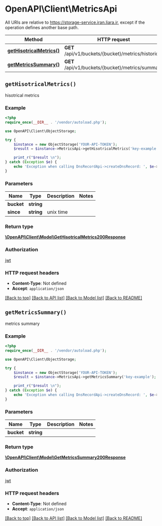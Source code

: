 # OpenAPI\Client\MetricsApi

All URIs are relative to https://storage-service.iran.liara.ir, except if the operation defines another base path.

| Method | HTTP request | Description |
| ------------- | ------------- | ------------- |
| [**getHisotricalMetrics()**](MetricsApi.md#getHisotricalMetrics) | **GET** /api/v1/buckets/{bucket}/metrics/historical | hisotrical metrics |
| [**getMetricsSummary()**](MetricsApi.md#getMetricsSummary) | **GET** /api/v1/buckets/{bucket}/metrics/summary | metrics summary |


## `getHisotricalMetrics()`



hisotrical metrics

### Example

```php
<?php
require_once(__DIR__ . '/vendor/autoload.php');

use OpenAPI\Client\ObjectStorage;

try {
    $instance = new ObjectStorage('YOUR-API-TOKEN');
    $result = $instance->MetricsApi->getHisotricalMetrics('key-example', 1697279296);

    print_r("$result \n");
} catch (Exception $e) {
    echo 'Exception when calling DnsRecordApi->createDnsRecord: ', $e->getMessage(), PHP_EOL;
}

```

### Parameters

| Name | Type | Description  | Notes |
| ------------- | ------------- | ------------- | ------------- |
| **bucket** | **string**|  | |
| **since** | **string**| unix time | |

### Return type

[**\OpenAPI\Client\Model\GetHisotricalMetrics200Response**](../Model/GetHisotricalMetrics200Response.md)

### Authorization

[jwt](../../README.md#jwt)

### HTTP request headers

- **Content-Type**: Not defined
- **Accept**: `application/json`

[[Back to top]](#) [[Back to API list]](../../README.md#endpoints)
[[Back to Model list]](../../README.md#models)
[[Back to README]](../../README.md)

## `getMetricsSummary()`



metrics summary

### Example

```php
<?php
require_once(__DIR__ . '/vendor/autoload.php');

use OpenAPI\Client\ObjectStorage;

try {
    $instance = new ObjectStorage('YOUR-API-TOKEN');
    $result = $instance->MetricsApi->getMetricsSummary('key-example');

    print_r("$result \n");
} catch (Exception $e) {
    echo 'Exception when calling DnsRecordApi->createDnsRecord: ', $e->getMessage(), PHP_EOL;
}

```

### Parameters

| Name | Type | Description  | Notes |
| ------------- | ------------- | ------------- | ------------- |
| **bucket** | **string**|  | |

### Return type

[**\OpenAPI\Client\Model\GetMetricsSummary200Response**](../Model/GetMetricsSummary200Response.md)

### Authorization

[jwt](../../README.md#jwt)

### HTTP request headers

- **Content-Type**: Not defined
- **Accept**: `application/json`

[[Back to top]](#) [[Back to API list]](../../README.md#endpoints)
[[Back to Model list]](../../README.md#models)
[[Back to README]](../../README.md)

